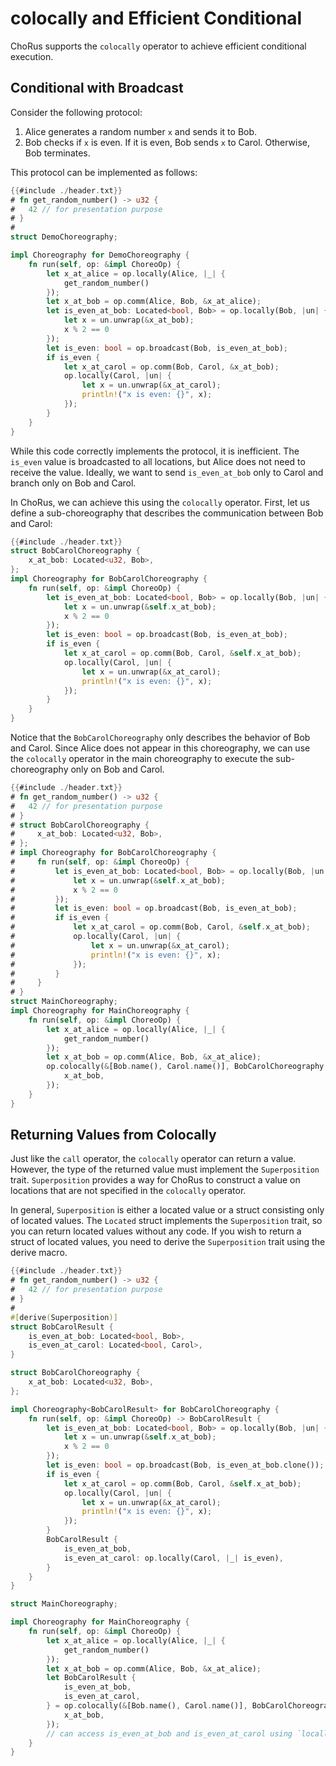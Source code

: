 # colocally and Efficient Conditional

ChoRus supports the `colocally` operator to achieve efficient conditional execution.

## Conditional with Broadcast

Consider the following protocol:

1. Alice generates a random number `x` and sends it to Bob.
2. Bob checks if `x` is even. If it is even, Bob sends `x` to Carol. Otherwise, Bob terminates.

This protocol can be implemented as follows:

```rust
{{#include ./header.txt}}
# fn get_random_number() -> u32 {
#   42 // for presentation purpose
# }
#
struct DemoChoreography;

impl Choreography for DemoChoreography {
    fn run(self, op: &impl ChoreoOp) {
        let x_at_alice = op.locally(Alice, |_| {
            get_random_number()
        });
        let x_at_bob = op.comm(Alice, Bob, &x_at_alice);
        let is_even_at_bob: Located<bool, Bob> = op.locally(Bob, |un| {
            let x = un.unwrap(&x_at_bob);
            x % 2 == 0
        });
        let is_even: bool = op.broadcast(Bob, is_even_at_bob);
        if is_even {
            let x_at_carol = op.comm(Bob, Carol, &x_at_bob);
            op.locally(Carol, |un| {
                let x = un.unwrap(&x_at_carol);
                println!("x is even: {}", x);
            });
        }
    }
}
```

While this code correctly implements the protocol, it is inefficient. The `is_even` value is broadcasted to all locations, but Alice does not need to receive the value. Ideally, we want to send `is_even_at_bob` only to Carol and branch only on Bob and Carol.

In ChoRus, we can achieve this using the `colocally` operator. First, let us define a sub-choreography that describes the communication between Bob and Carol:

```rust
{{#include ./header.txt}}
struct BobCarolChoreography {
    x_at_bob: Located<u32, Bob>,
};
impl Choreography for BobCarolChoreography {
    fn run(self, op: &impl ChoreoOp) {
        let is_even_at_bob: Located<bool, Bob> = op.locally(Bob, |un| {
            let x = un.unwrap(&self.x_at_bob);
            x % 2 == 0
        });
        let is_even: bool = op.broadcast(Bob, is_even_at_bob);
        if is_even {
            let x_at_carol = op.comm(Bob, Carol, &self.x_at_bob);
            op.locally(Carol, |un| {
                let x = un.unwrap(&x_at_carol);
                println!("x is even: {}", x);
            });
        }
    }
}
```

Notice that the `BobCarolChoreography` only describes the behavior of Bob and Carol. Since Alice does not appear in this choreography, we can use the `colocally` operator in the main choreography to execute the sub-choreography only on Bob and Carol.

```rust
{{#include ./header.txt}}
# fn get_random_number() -> u32 {
#   42 // for presentation purpose
# }
# struct BobCarolChoreography {
#     x_at_bob: Located<u32, Bob>,
# };
# impl Choreography for BobCarolChoreography {
#     fn run(self, op: &impl ChoreoOp) {
#         let is_even_at_bob: Located<bool, Bob> = op.locally(Bob, |un| {
#             let x = un.unwrap(&self.x_at_bob);
#             x % 2 == 0
#         });
#         let is_even: bool = op.broadcast(Bob, is_even_at_bob);
#         if is_even {
#             let x_at_carol = op.comm(Bob, Carol, &self.x_at_bob);
#             op.locally(Carol, |un| {
#                 let x = un.unwrap(&x_at_carol);
#                 println!("x is even: {}", x);
#             });
#         }
#     }
# }
struct MainChoreography;
impl Choreography for MainChoreography {
    fn run(self, op: &impl ChoreoOp) {
        let x_at_alice = op.locally(Alice, |_| {
            get_random_number()
        });
        let x_at_bob = op.comm(Alice, Bob, &x_at_alice);
        op.colocally(&[Bob.name(), Carol.name()], BobCarolChoreography {
            x_at_bob,
        });
    }
}
```

## Returning Values from Colocally

Just like the `call` operator, the `colocally` operator can return a value. However, the type of the returned value must implement the `Superposition` trait. `Superposition` provides a way for ChoRus to construct a value on locations that are not specified in the `colocally` operator.

In general, `Superposition` is either a located value or a struct consisting only of located values. The `Located` struct implements the `Superposition` trait, so you can return located values without any code. If you wish to return a struct of located values, you need to derive the `Superposition` trait using the derive macro.

```rust
{{#include ./header.txt}}
# fn get_random_number() -> u32 {
#   42 // for presentation purpose
# }
#
#[derive(Superposition)]
struct BobCarolResult {
    is_even_at_bob: Located<bool, Bob>,
    is_even_at_carol: Located<bool, Carol>,
}

struct BobCarolChoreography {
    x_at_bob: Located<u32, Bob>,
};

impl Choreography<BobCarolResult> for BobCarolChoreography {
    fn run(self, op: &impl ChoreoOp) -> BobCarolResult {
        let is_even_at_bob: Located<bool, Bob> = op.locally(Bob, |un| {
            let x = un.unwrap(&self.x_at_bob);
            x % 2 == 0
        });
        let is_even: bool = op.broadcast(Bob, is_even_at_bob.clone());
        if is_even {
            let x_at_carol = op.comm(Bob, Carol, &self.x_at_bob);
            op.locally(Carol, |un| {
                let x = un.unwrap(&x_at_carol);
                println!("x is even: {}", x);
            });
        }
        BobCarolResult {
            is_even_at_bob,
            is_even_at_carol: op.locally(Carol, |_| is_even),
        }
    }
}

struct MainChoreography;

impl Choreography for MainChoreography {
    fn run(self, op: &impl ChoreoOp) {
        let x_at_alice = op.locally(Alice, |_| {
            get_random_number()
        });
        let x_at_bob = op.comm(Alice, Bob, &x_at_alice);
        let BobCarolResult {
            is_even_at_bob,
            is_even_at_carol,
        } = op.colocally(&[Bob.name(), Carol.name()], BobCarolChoreography {
            x_at_bob,
        });
        // can access is_even_at_bob and is_even_at_carol using `locally` on Bob and Carol
    }
}
```
